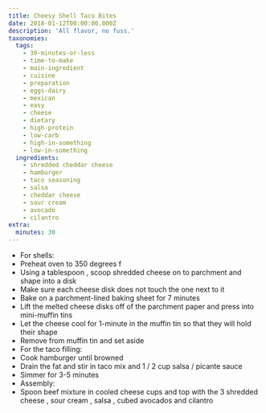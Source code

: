 ```yaml
---
title: Cheesy Shell Taco Bites
date: 2018-01-12T00:00:00.000Z
description: 'All flavor, no fuss.'
taxonomies:
  tags:
    - 30-minutes-or-less
    - time-to-make
    - main-ingredient
    - cuisine
    - preparation
    - eggs-dairy
    - mexican
    - easy
    - cheese
    - dietary
    - high-protein
    - low-carb
    - high-in-something
    - low-in-something
  ingredients:
    - shredded cheddar cheese
    - hamburger
    - taco seasoning
    - salsa
    - cheddar cheese
    - sour cream
    - avocado
    - cilantro
extra:
  minutes: 30
---
```

 - For shells:
 - Preheat oven to 350 degrees f
 - Using a tablespoon , scoop shredded cheese on to parchment and shape into a disk
 - Make sure each cheese disk does not touch the one next to it
 - Bake on a parchment-lined baking sheet for 7 minutes
 - Lift the melted cheese disks off of the parchment paper and press into mini-muffin tins
 - Let the cheese cool for 1-minute in the muffin tin so that they will hold their shape
 - Remove from muffin tin and set aside
 - For the taco filling:
 - Cook hamburger until browned
 - Drain the fat and stir in taco mix and 1 / 2 cup salsa / picante sauce
 - Simmer for 3-5 minutes
 - Assembly:
 - Spoon beef mixture in cooled cheese cups and top with the 3 shredded cheese , sour cream , salsa , cubed avocados and cilantro
